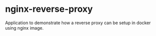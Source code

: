 # nginx-reverse-proxy
Application to demonstrate how a reverse proxy can be setup in docker using nginx image.
